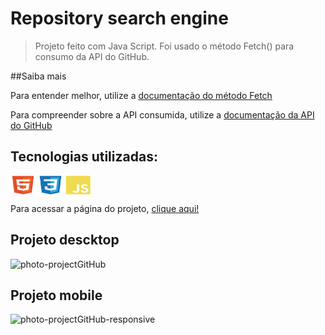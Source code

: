 # Repository search engine

> Projeto feito com Java Script. Foi usado o método Fetch() para consumo da API do GitHub.

##Saiba mais

Para entender melhor, utilize a [documentação do método Fetch](https://developer.mozilla.org/pt-BR/docs/Web/API/fetch)

Para compreender sobre a API consumida, utilize a [documentação da API do GitHub](https://docs.github.com/pt/rest/guides/getting-started-with-the-rest-api?apiVersion=2022-11-28&tool=javascript)

## Tecnologias utilizadas:
<img align="center" alt="HTML" height="30" width="40" src="https://raw.githubusercontent.com/devicons/devicon/master/icons/html5/html5-original.svg">
<img align="center" alt="CSS" height="30" width="40" src="https://raw.githubusercontent.com/devicons/devicon/master/icons/css3/css3-original.svg">
<img align="center" alt="Js" height="30" width="40" src="https://raw.githubusercontent.com/devicons/devicon/master/icons/javascript/javascript-plain.svg">

Para acessar a página do projeto, [clique aqui!](https://isac-ss.github.io/Search-Engine-repositories-github.io/) 

## Projeto descktop
![photo-projectGitHub](https://user-images.githubusercontent.com/108199274/223114241-09ee5b24-208a-4b95-8084-2a2e0609d623.jpeg)

## Projeto mobile
![photo-projectGitHub-responsive](https://user-images.githubusercontent.com/108199274/223116280-2489d8c8-2f14-4744-b487-f418510c16b3.jpeg)


